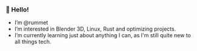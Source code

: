 ### 👋 Hello!

- I’m @rummet
- I’m interested in Blender 3D, Linux, Rust and optimizing projects.
- I’m currently learning just about anything I can, as I'm still quite new to all things tech.
<!---- 💞️ I’m looking to collaborate on ...
- 📫 How to reach me ...--->

<!---
rummet/rummet is a ✨ special ✨ repository because its `README.md` (this file) appears on your GitHub profile.
You can click the Preview link to take a look at your changes.
--->
